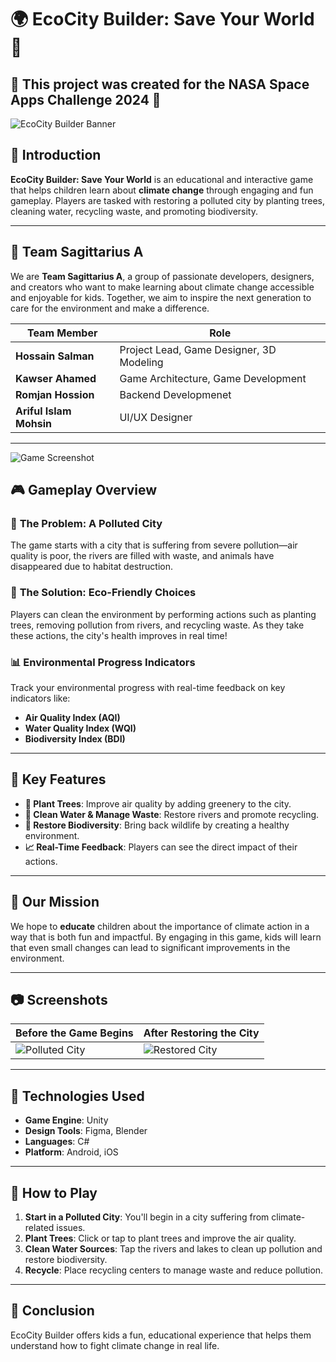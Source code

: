 # 🌍 **EcoCity Builder: Save Your World** 🌱
## 🚀 This project was created for the NASA Space Apps Challenge 2024 🌌

![EcoCity Builder Banner](https://github.com/user-attachments/assets/af1c0e39-57ab-44c7-93ac-1fe4a67d6f64) <!-- Add your game banner here -->

## 📖 **Introduction**
**EcoCity Builder: Save Your World** is an educational and interactive game that helps children learn about **climate change** through engaging and fun gameplay. Players are tasked with restoring a polluted city by planting trees, cleaning water, recycling waste, and promoting biodiversity.



---

## 👥 **Team Sagittarius A**
We are **Team Sagittarius A**, a group of passionate developers, designers, and creators who want to make learning about climate change accessible and enjoyable for kids. Together, we aim to inspire the next generation to care for the environment and make a difference.

| Team Member             | Role                                    |
|-------------------------|-----------------------------------------|
| **Hossain Salman**       | Project Lead, Game Designer, 3D Modeling |
| **Kawser Ahamed**        | Game Architecture, Game Development               |
| **Romjan Hossion**       | Backend Developmenet     |
| **Ariful Islam Mohsin**  | UI/UX Designer                         |

---

![Game Screenshot](https://github.com/user-attachments/assets/cdb47799-355a-4aaf-8092-6bfadc97d204) <!-- Screenshot showing the polluted city -->




## 🎮 **Gameplay Overview**

### 🌆 **The Problem: A Polluted City**
The game starts with a city that is suffering from severe pollution—air quality is poor, the rivers are filled with waste, and animals have disappeared due to habitat destruction.



### 🌳 **The Solution: Eco-Friendly Choices**
Players can clean the environment by performing actions such as planting trees, removing pollution from rivers, and recycling waste. As they take these actions, the city's health improves in real time!


### 📊 **Environmental Progress Indicators**
Track your environmental progress with real-time feedback on key indicators like:
- **Air Quality Index (AQI)**
- **Water Quality Index (WQI)**
- **Biodiversity Index (BDI)**


---

## 🌟 **Key Features**

- **🌲 Plant Trees**: Improve air quality by adding greenery to the city.
- **🚮 Clean Water & Manage Waste**: Restore rivers and promote recycling.
- **🐾 Restore Biodiversity**: Bring back wildlife by creating a healthy environment.
- **📈 Real-Time Feedback**: Players can see the direct impact of their actions.


---

## 🎯 **Our Mission**
We hope to **educate** children about the importance of climate action in a way that is both fun and impactful. By engaging in this game, kids will learn that even small changes can lead to significant improvements in the environment.

---

## 📷 **Screenshots**

| Before the Game Begins | After Restoring the City |
|------------------------|--------------------------|
| ![Polluted City](https://github.com/user-attachments/assets/eace43b6-e1d2-4fe0-ada4-10a294a51512) | ![Restored City](https://github.com/user-attachments/assets/75def0ec-bf81-4250-a68b-9ac25146178e) |

---

## 🔧 **Technologies Used**

- **Game Engine**: Unity
- **Design Tools**: Figma, Blender
- **Languages**: C#
- **Platform**: Android, iOS

---


## 📌 **How to Play**

1. **Start in a Polluted City**: You'll begin in a city suffering from climate-related issues.
2. **Plant Trees**: Click or tap to plant trees and improve the air quality.
3. **Clean Water Sources**: Tap the rivers and lakes to clean up pollution and restore biodiversity.
4. **Recycle**: Place recycling centers to manage waste and reduce pollution.


---
## 📜 Conclusion
EcoCity Builder offers kids a fun, educational experience that helps them understand how to fight climate change in real life.




